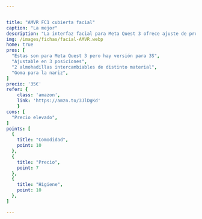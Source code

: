 ```yaml
---


title: "AMVR FC1 cubierta facial"
caption: "La mejor"
description: "La interfaz facial para Meta Quest 3 ofrece ajuste de profundidad personalizable, mejor ventilación y dos almohadillas intercambiables (cuero PU y algodón de seda helada) para mayor comodidad e higiene. Incluye protector nasal de silicona y es ideal para reducir el empañamiento, mejorar la inmersión y jugar durante más tiempo sin molestias."
img: /images/fichas/facial-AMVR.webp
home: true
pros: [
  "Estas son para Meta Quest 3 pero hay versión para 3S",
  "Ajustable en 3 posiciones",
  "2 almohadillas intercambiables de distinto material",
  "Goma para la nariz",
]
precio: '35€'
refer: {
    class: 'amazon',
    link: 'https://amzn.to/3JlDgKd'
    }
cons: [
  "Precio elevado",
]
points: [
  {
    title: "Comodidad",
    point: 10
  },
  {
    title: "Precio",
    point: 7
  },
  {
    title: "Higiene",
    point: 10
  },
]

---
```

